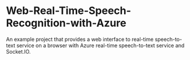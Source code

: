 # Web-Real-Time-Speech-Recognition-with-Azure
An example project that provides a web interface to real-time speech-to-text service on a browser with Azure real-time speech-to-text service and Socket.IO.
